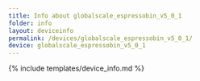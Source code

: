```yaml
---
title: Info about globalscale_espressobin_v5_0_1
folder: info
layout: deviceinfo
permalink: /devices/globalscale_espressobin_v5_0_1/
device: globalscale_espressobin_v5_0_1
---
```

{% include templates/device_info.md %}

